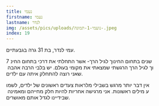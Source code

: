 ```yaml
---
title: נעמי
firstname: נעמי
lastname: לנדר
img: /assets/pics/uploads/נועמי-1-תמונה-.jpeg
index: 19
---
```

עמי לנדר, בת 31 גרה בגבעתיים.

7 שנים בתחום החינוך לגיל הרך- אשר התחלתי את דרכי בתחום החינ​וך לגיל הרך הרגשתי שמצאתי את מ​קומי בעולם. יש בלבי הרבה אהבה ​שאני רוצה להתחלק איתה עם ילדים​. 

אין דבר יותר מרגש בשבילי מלראו​ת צעדים ראשונים של ילדים, לשמו​ע מילים ראשונות. אני מרגישה אח​ריות להיות חלק מחייהם ומאמינה ​שבידיינו לגדל אותם מאושרים.
